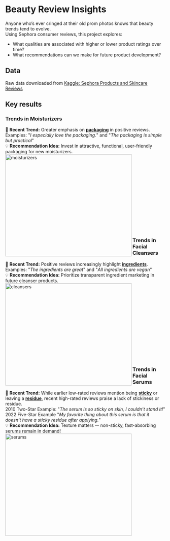 # Beauty Review Insights
Anyone who’s ever cringed at their old prom photos knows that beauty trends tend to evolve.  
Using Sephora consumer reviews, this project explores:  
- What qualities are associated with higher or lower product ratings over time?  
- What recommendations can we make for future product development?  

## Data 
Raw data downloaded from [Kaggle: Sephora Products and Skincare Reviews](https://www.kaggle.com/datasets/nadyinky/sephora-products-and-skincare-reviews/)

## Key results
### Trends in Moisturizers
🌟 **Recent Trend:** Greater emphasis on <ins>**packaging**</ins> in positive reviews.  
Examples: "*I especially love the packaging.*" and "*The packaging is simple but practical*"  
💡 **Recommendation Idea:** Invest in attractive, functional, user-friendly packaging for new moisturizers.  
<img align="left" width="398" height="322" alt="moisturizers" src="https://github.com/user-attachments/assets/0edd0f8c-4310-481a-9406-f6f1e7b17d76" />
<br /><br /><br /><br /><br /><br /><br /><br /><br /><br /><br /><br /><br /><br />
### Trends in Facial Cleansers  
🌟 **Recent Trend:** Positive reviews increasingly highlight <ins>**ingredients**</ins>.  
Examples: "*The ingredients are great*" and "*All ingredients are vegan*"  
💡 **Recommendation Idea:** Prioritize transparent ingredient marketing in future cleanser products.  
<img align="left" width="398" height="322" alt="cleansers" src="https://github.com/user-attachments/assets/db3be1f7-4605-4dd1-99a2-9610a4711e50" />
<br /><br /><br /><br /><br /><br /><br /><br /><br /><br /><br /><br /><br /><br />
### Trends in Facial Serums  
🌟 **Recent Trend:** While earlier low-rated reviews mention being <ins>**sticky**</ins> or leaving a <ins>**residue**</ins>, recent high-rated reviews praise a lack of stickiness or residue.  
2010 Two-Star Example: "*The serum is so sticky on skin, I couldn’t stand it!*"  
2022 Five-Star Example "*My favorite thing about this serum is that it doesn’t have a sticky residue after applying.*"  
💡 **Recommendation Idea:** Texture matters -- non-sticky, fast-absorbing serums remain in demand!  
<img align="left" width="398" height="322" alt="serums" src="https://github.com/user-attachments/assets/1b2c7d6d-c2de-4a46-8b3a-13014a203922" />
